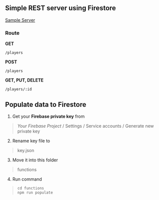 ## Simple REST server using Firestore

[Sample Server](https://us-central1-firecast-9b264.cloudfunctions.net/api/)

### Route

**GET**

    /players

**POST**

    /players
**GET, PUT, DELETE**

    /players/:id

## Populate data to Firestore

 1. Get your **Firebase private key** from 

> *Your Firebase Project* / Settings / Service accounts / Generate new private key

 2. Rename key file to 

> key.json

 3. Move it into this folder

> functions

 4. Run command

>     cd functions
>     npm run populate
